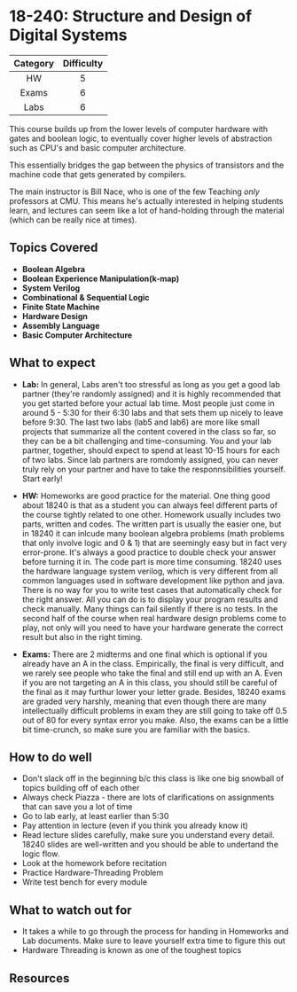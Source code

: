 # 18-240: Structure and Design of Digital Systems

| Category | Difficulty |
|:-:       | :-:        |
| HW       | 5          |
| Exams    | 6|
| Labs     | 6|

This course builds up from the lower levels of computer hardware with
gates and boolean logic, to eventually cover higher levels of abstraction
such as CPU's and basic computer architecture.

This essentially bridges the gap between the physics of transistors and
the machine code that gets generated by compilers.

The main instructor is Bill Nace, who is one of the few Teaching _only_
professors at CMU. This means he's actually interested in helping students
learn, and lectures can seem like a lot of hand-holding through the
material (which can be really nice at times). 

## Topics Covered
- **Boolean Algebra**
- **Boolean Experience Manipulation(k-map)**
- **System Verilog**
- **Combinational & Sequential Logic**
- **Finite State Machine**
- **Hardware Design**
- **Assembly Language**
- **Basic Computer Architecture**


## What to expect

- **Lab:** In general, Labs aren't too stressful as long as you get
a good lab partner (they're randomly assigned) and it is highly recommended
that you get started before your actual lab time. Most people just come in
around 5 - 5:30 for their 6:30 labs and that sets them up nicely to
leave before 9:30. The last two labs (lab5 and lab6) are more like small projects that
summarize all the content covered in the class so far, so they can be a bit challenging and 
time-consuming. You and your lab partner, together, should expect to spend at least 10-15 hours
for each of two labs. Since lab partners are romdomly assigned, you can never truly rely on your partner and 
have to take the responnsibilities yourself. Start early!

- **HW:** Homeworks are good practice for the material. One thing good about 18240 is that as a student you can always feel different parts of the course tightly related to one other. Homework usually includes two parts, written and codes. 
The written part is usually the easier one, but in 18240 it can inlcude many boolean algebra problems (math problems that only involve logic and 0 & 1) that are seemingly easy but in fact very error-prone. It's always a good practice to double check your answer before turning it in. The code part is more time consuming. 18240 uses the hardware language system verilog, which is very different from all common languages used in software development like python and java. There is no way for you to write test cases that automatically check for the right answer. All you can do is to display your program results and check manually. Many things can fail silently if there is no tests. In the second half of the course when real hardware design problems come to play, not only will you need to have your hardware generate the correct result but also in the right timing.

- **Exams:** There are 2 midterms and one final which is optional if you already have an A in the class. Empirically, the final is very difficult, and we rarely see people who take the final and still end up with an A. Even if you are not targeting an A in this class, you should still be careful of the final as it may furthur lower your letter grade. Besides, 18240 exams are graded very harshly, meaning that even though there are many intellectually difficult problems in exam they are still going to take off 0.5 out of 80 for every syntax error you make. Also, the exams can be a little bit time-crunch, so make sure you are familiar with the basics.

## How to do well

- Don't slack off in the beginning b/c this class is like one big snowball of topics building off of each other
- Always check Piazza - there are lots of clarifications on assignments that can save you a lot of time
- Go to lab early, at least earlier than 5:30
- Pay attention in lecture (even if you think you already know it)
- Read lecture slides carefully, make sure you understand every detail. 18240 slides are well-written and you should be able to undertand the logic flow.
- Look at the homework before recitation
- Practice Hardware-Threading Problem
- Write test bench for every module

## What to watch out for

- It takes a while to go through the process for handing in Homeworks and Lab documents. Make sure to leave yourself extra time to figure this out
- Hardware Threading is known as one of the toughest topics


## Resources
